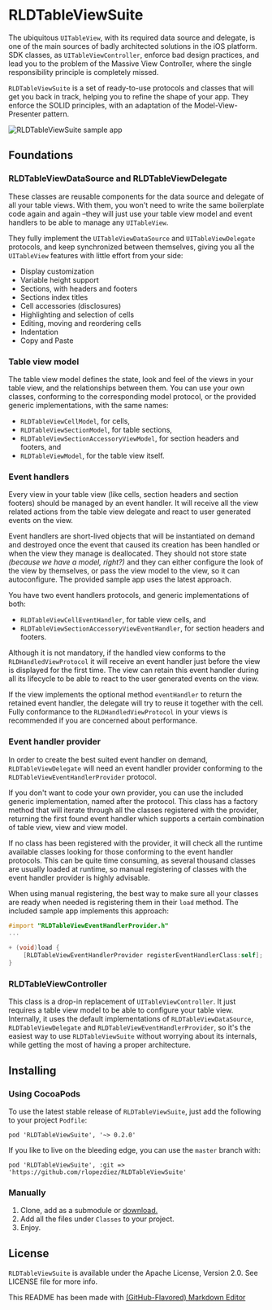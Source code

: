 # RLDTableViewSuite

The ubiquitous `UITableView`, with its required data source and delegate, is one of the main sources of badly architected solutions in the iOS platform. SDK classes, as `UITableViewController`, enforce bad design practices, and lead you to the problem of the Massive View Controller, where the single responsibility principle is completely missed.

`RLDTableViewSuite` is a set of ready-to-use protocols and classes that will get you back in track, helping you to refine the shape of your app. They enforce the SOLID principles, with an adaptation of the Model-View-Presenter pattern.

![RLDTableViewSuite sample app](https://raw.githubusercontent.com/rlopezdiez/RLDTableViewSuite/master/README.jpg)

## Foundations

### RLDTableViewDataSource and RLDTableViewDelegate

These classes are reusable components for the data source and delegate of all your table views. With them, you won't need to write the same boilerplate code again and again –they will just use your table view model and event handlers to be able to manage any `UITableView`. 

They fully implement the `UITableViewDataSource` and `UITableViewDelegate` protocols, and keep synchronized between themselves, giving you all the `UITableView` features with little effort from your side:
- Display customization
- Variable height support
- Sections, with headers and footers
- Sections index titles
- Cell accessories (disclosures)
- Highlighting and selection of cells
- Editing, moving and reordering cells
- Indentation
- Copy and Paste


### Table view model

The table view model defines the state, look and feel of the views in your table view, and the relationships between them. You can use your own classes, conforming to the corresponding model protocol, or the provided generic implementations, with the same names:

- `RLDTableViewCellModel`, for cells,
- `RLDTableViewSectionModel`, for table sections,
- `RLDTableViewSectionAccessoryViewModel`, for section headers and footers, and
- `RLDTableViewModel`, for the table view itself.

### Event handlers

Every view in your table view (like cells, section headers and section footers) should be managed by an event handler. It will receive all the view related actions from the table view delegate and react to user generated events on the view. 

Event handlers are short-lived objects that will be instantiated on demand and destroyed once the event that caused its creation has been handled or when the view they manage is deallocated. They should not store state *(because we have a model, right?)* and they can either configure the look of the view by themselves, or pass the view model to the view, so it can autoconfigure. The provided sample app uses the latest approach.

You have two event handlers protocols, and generic implementations of both:
- `RLDTableViewCellEventHandler`, for table view cells, and
- `RLDTableViewSectionAccessoryViewEventHandler`, for section headers and footers.

Although it is not mandatory, if the handled view conforms to the `RLDHandledViewProtocol` it will receive an event handler just before the view is displayed for the first time. The view can retain this event handler during all its lifecycle to be able to react to the user generated events on the view. 

If the view implements the optional method `eventHandler` to return the retained event handler, the delegate will try to reuse it together with the cell. Fully conformance to the `RLDHandledViewProtocol` in your views is recommended if you are concerned about performance.

### Event handler provider

In order to create the best suited event handler on demand, `RLDTableViewDelegate` will need an event handler provider conforming to the `RLDTableViewEventHandlerProvider` protocol. 

If you don't want to code your own provider, you can use the included generic implementation, named after the protocol. This class has a factory method that will iterate through all the classes registered with the provider, returning the first found event handler which supports a certain combination of table view, view and view model.

If no class has been registered with the provider, it will check all the runtime available classes looking for those conforming to the event handler protocols. This can be quite time consuming, as several thousand classes are usually loaded at runtime, so manual registering of classes with the event handler provider is highly advisable.

When using manual registering, the best way to make sure all your classes are ready when needed is registering them in their `load` method. The included sample app implements this approach:

```objectivec
#import "RLDTableViewEventHandlerProvider.h"
...

+ (void)load {
    [RLDTableViewEventHandlerProvider registerEventHandlerClass:self];
}
```

### RLDTableViewController 

This class is a drop-in replacement of `UITableViewController`. It just requires a table view model to be able to configure your table view. Internally, it uses the default implementations of `RLDTableViewDataSource`, `RLDTableViewDelegate` and `RLDTableViewEventHandlerProvider`, so it's the easiest way to use `RLDTableViewSuite` without worrying about its internals, while getting the most of having a proper architecture.

## Installing

### Using CocoaPods

To use the latest stable release of `RLDTableViewSuite`, just add the following to your project `Podfile`:

```
pod 'RLDTableViewSuite', '~> 0.2.0' 
```

If you like to live on the bleeding edge, you can use the `master` branch with:

```
pod 'RLDTableViewSuite', :git => 'https://github.com/rlopezdiez/RLDTableViewSuite'
```

### Manually

1. Clone, add as a submodule or [download.](https://github.com/rlopezdiez/RLDTableViewSuite/zipball/master)
2. Add all the files under `Classes` to your project.
3. Enjoy.

## License

`RLDTableViewSuite` is available under the Apache License, Version 2.0. See LICENSE file for more info.

This README has been made with [(GitHub-Flavored) Markdown Editor](http://jbt.github.io/markdown-editor)